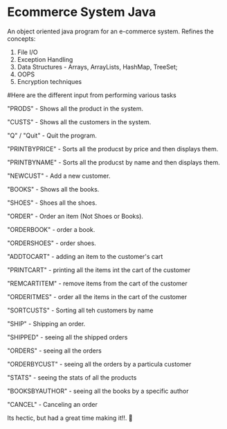 # Ecommerce System Java
An object oriented java program for an e-commerce system.
Refines the concepts:
1. File I/O
2. Exception Handling
3. Data Structures - Arrays, ArrayLists, HashMap, TreeSet;
4. OOPS 
5. Encryption techniques

#Here are the different input from performing various tasks

"PRODS" - Shows all the product in the system.

"CUSTS" - Shows all the customers in the system.

"Q" / "Quit" - Quit the program.

"PRINTBYPRICE" - Sorts all the producst by price and then displays them.

"PRINTBYNAME" - Sorts all the producst by name and then displays them.

"NEWCUST" - Add a new customer.

"BOOKS" - Shows all the books.

"SHOES" - Shoes all the shoes.

"ORDER" - Order an item (Not Shoes or Books).

"ORDERBOOK" - order a book.

"ORDERSHOES" - order shoes.

"ADDTOCART" - adding an item to the customer's cart

"PRINTCART" - printing all the items int the cart of the customer

"REMCARTITEM" - remove items from the cart of the customer

"ORDERITMES" - order all the items in the cart of the customer

"SORTCUSTS" - Sorting all teh customers by name

"SHIP" - Shipping an order.

"SHIPPED" - seeing all the shipped orders

"ORDERS" - seeing all the orders

"ORDERBYCUST" - seeing all the orders by a particula customer

"STATS" - seeing the stats of all the products

"BOOKSBYAUTHOR" - seeing all the books by a specific author

"CANCEL" - Canceling an order 

Its hectic, but had a great time making it!!.
🤙
